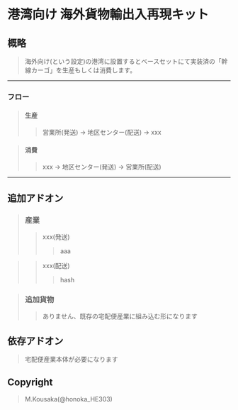 # 港湾向け 海外貨物輸出入再現キット

## 概略
> 海外向け(という設定)の港湾に設置するとベースセットにて実装済の「幹線カーゴ」を生産もしくは消費します。

----
### フロー
> #### 生産
>> 営業所(発送) → 地区センター(配送) → xxx

> #### 消費
>> xxx → 地区センター(発送) → 営業所(配送)

----

## 追加アドオン
> ### 産業
>> xxx(発送)
>>> aaa

>> xxx(配送)
>>> hash

> ### 追加貨物
>> ありません、既存の宅配便産業に組み込む形になります

## 依存アドオン
> 宅配便産業本体が必要になります

## Copyright
> M.Kousaka(@honoka_HE303)
